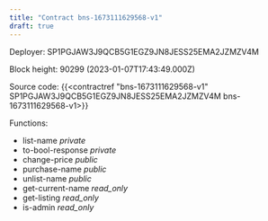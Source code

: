```yaml
---
title: "Contract bns-1673111629568-v1"
draft: true
---
```

Deployer: SP1PGJAW3J9QCB5G1EGZ9JN8JESS25EMA2JZMZV4M


 



Block height: 90299 (2023-01-07T17:43:49.000Z)

Source code: {{<contractref "bns-1673111629568-v1" SP1PGJAW3J9QCB5G1EGZ9JN8JESS25EMA2JZMZV4M bns-1673111629568-v1>}}

Functions:

* list-name _private_
* to-bool-response _private_
* change-price _public_
* purchase-name _public_
* unlist-name _public_
* get-current-name _read_only_
* get-listing _read_only_
* is-admin _read_only_
